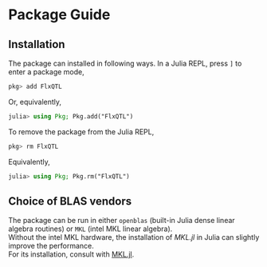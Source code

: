 # Package Guide


## Installation

The package can installed in following ways.
In a Julia REPL, press `]` to enter a package mode,

```julia
pkg> add FlxQTL
```

Or, equivalently, 

```julia
julia> using Pkg; Pkg.add("FlxQTL")
```

To remove the package from the Julia REPL,

```julia
pkg> rm FlxQTL
```
Equivalently,

```julia
julia> using Pkg; Pkg.rm("FlxQTL")
```


## Choice of BLAS vendors 

The package can be run in either `openblas` (built-in Julia dense linear algebra routines) or `MKL` (intel MKL linear algebra).  
Without the intel MKL hardware, the installation of *MKL.jl* in Julia can slightly improve the performance.  
For its installation, consult with [MKL.jl](https://github.com/JuliaComputing/MKL.jl).

